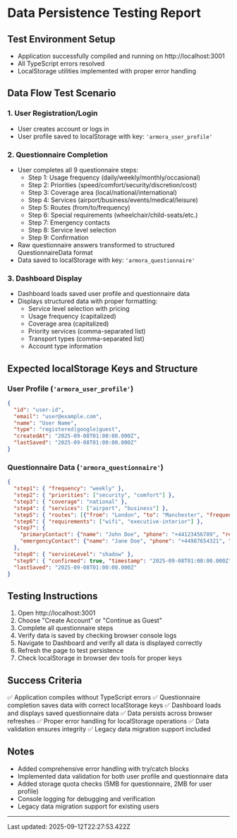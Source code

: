 # Data Persistence Testing Report

## Test Environment Setup
- Application successfully compiled and running on http://localhost:3001
- All TypeScript errors resolved
- LocalStorage utilities implemented with proper error handling

## Data Flow Test Scenario

### 1. User Registration/Login
- User creates account or logs in
- User profile saved to localStorage with key: `'armora_user_profile'`

### 2. Questionnaire Completion
- User completes all 9 questionnaire steps:
  - Step 1: Usage frequency (daily/weekly/monthly/occasional)
  - Step 2: Priorities (speed/comfort/security/discretion/cost)
  - Step 3: Coverage area (local/national/international)
  - Step 4: Services (airport/business/events/medical/leisure)
  - Step 5: Routes (from/to/frequency)
  - Step 6: Special requirements (wheelchair/child-seats/etc.)
  - Step 7: Emergency contacts
  - Step 8: Service level selection
  - Step 9: Confirmation
- Raw questionnaire answers transformed to structured QuestionnaireData format
- Data saved to localStorage with key: `'armora_questionnaire'`

### 3. Dashboard Display
- Dashboard loads saved user profile and questionnaire data
- Displays structured data with proper formatting:
  - Service level selection with pricing
  - Usage frequency (capitalized)
  - Coverage area (capitalized)
  - Priority services (comma-separated list)
  - Transport types (comma-separated list)
  - Account type information

## Expected localStorage Keys and Structure

### User Profile (`'armora_user_profile'`)
```json
{
  "id": "user-id",
  "email": "user@example.com",
  "name": "User Name",
  "type": "registered|google|guest",
  "createdAt": "2025-09-08T01:00:00.000Z",
  "lastSaved": "2025-09-08T01:00:00.000Z"
}
```

### Questionnaire Data (`'armora_questionnaire'`)
```json
{
  "step1": { "frequency": "weekly" },
  "step2": { "priorities": ["security", "comfort"] },
  "step3": { "coverage": "national" },
  "step4": { "services": ["airport", "business"] },
  "step5": { "routes": [{"from": "London", "to": "Manchester", "frequency": "Weekly"}] },
  "step6": { "requirements": ["wifi", "executive-interior"] },
  "step7": {
    "primaryContact": {"name": "John Doe", "phone": "+44123456789", "relationship": "Spouse"},
    "emergencyContact": {"name": "Jane Doe", "phone": "+44987654321", "relationship": "Sister"}
  },
  "step8": { "serviceLevel": "shadow" },
  "step9": { "confirmed": true, "timestamp": "2025-09-08T01:00:00.000Z" },
  "lastSaved": "2025-09-08T01:00:00.000Z"
}
```

## Testing Instructions

1. Open http://localhost:3001
2. Choose "Create Account" or "Continue as Guest"
3. Complete all questionnaire steps
4. Verify data is saved by checking browser console logs
5. Navigate to Dashboard and verify all data is displayed correctly
6. Refresh the page to test persistence
7. Check localStorage in browser dev tools for proper keys

## Success Criteria

✅ Application compiles without TypeScript errors
✅ Questionnaire completion saves data with correct localStorage keys
✅ Dashboard loads and displays saved questionnaire data
✅ Data persists across browser refreshes
✅ Proper error handling for localStorage operations
✅ Data validation ensures integrity
✅ Legacy data migration support included

## Notes

- Added comprehensive error handling with try/catch blocks
- Implemented data validation for both user profile and questionnaire data
- Added storage quota checks (5MB for questionnaire, 2MB for user profile)
- Console logging for debugging and verification
- Legacy data migration support for existing users

---

Last updated: 2025-09-12T22:27:53.422Z
